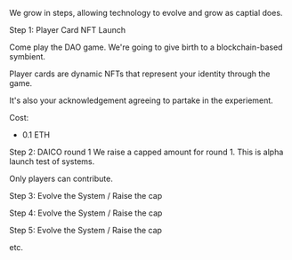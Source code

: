 We grow in steps, allowing technology to evolve and grow as captial does.

Step 1: Player Card NFT Launch

Come play the DAO game. We're going to give birth to a blockchain-based symbient.

Player cards are dynamic NFTs that represent your identity through the game.

It's also your acknowledgement agreeing to partake in the experiement.

Cost:
- 0.1 ETH

Step 2: DAICO round 1
We raise a capped amount for round 1. This is alpha launch test of systems.

Only players can contribute.

Step 3: Evolve the System / Raise the cap

Step 4: Evolve the System /  Raise the cap

Step 5: Evolve the System /  Raise the cap

etc.
